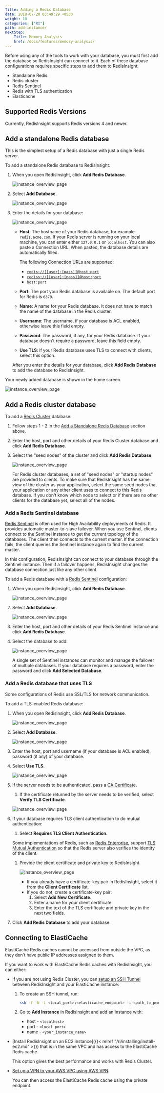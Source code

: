 ```yaml
---
Title: Adding a Redis Database
date: 2018-07-20 03:49:29 +0530
weight: 10
categories: ["RI"]
path: add-instance/
nextStep:
    Title: Memory Analysis
    href: /docs/features/memory-analysis/
---
```

Before using any of the tools to work with your database, you must first add the database so RedisInsight can connect to it.
Each of these database configurations requires specific steps to add them to RedisInsight:

- Standalone Redis
- Redis cluster
- Redis Sentinel
- Redis with TLS authentication
- Elasticache

## Supported Redis Versions

Currently, RedisInsight supports Redis versions 4 and newer.

## Add a standalone Redis database

This is the simplest setup of a Redis database with just a single Redis server.

To add a standalone Redis database to RedisInsight:

1. When you open RedisInsight, click **Add Redis Database**.

    ![instance_overview_page](/images/ri/add-database-button-screen.png)

1. Select **Add Database**.

    ![instance_overview_page](/images/ri/add-db-menu-screen.png)

1. Enter the details for your database:

    ![instance_overview_page](/images/ri/add-db-form-screen.png)

    - **Host**: The hostname of your Redis database, for example `redis.acme.com`.
       If your Redis server is running on your local machine, you can enter either `127.0.0.1` or `localhost`.
       You can also paste a Connection URL. When pasted, the database details are automatically filled.

       The following Connection URLs are supported:
         - [`redis://[[user]:[pass]]@host:port`](https://www.iana.org/assignments/uri-schemes/prov/redis)
         - [`rediss://[[user]:[pass]]@host:port`](https://www.iana.org/assignments/uri-schemes/prov/rediss)
         - `host:port`
    - **Port**: The port your Redis database is available on. The default port for Redis is `6379`.
    - **Name**: A name for your Redis database. It does not have to match the name of the database in the Redis cluster.
    - **Username**: The username, if your database is ACL enabled, otherwise leave this field empty.
    - **Password**: The password, if any, for your Redis database.
       If your database doesn't require a password, leave this field empty.
    - **Use TLS**: If your Redis database uses TLS to connect with clients, select this option.

    After you enter the details for your database, click **Add Redis Database** to add the database to RedisInsight.

Your newly added database is shown in the home screen.

![instance_overview_page](/images/ri/add-db-added-screen.png)

## Add a Redis cluster database

To add a [Redis Cluster](https://redis.io/topics/cluster-tutorial) database:

1. Follow steps 1 - 2 in the [Add a Standalone Redis Database](#add-a-standalone-redis-database) section above.
1. Enter the host, port and other details of your Redis Cluster database and click **Add Redis Database**.
1. Select the "seed nodes" of the cluster and click **Add Redis Database**.

    ![instance_overview_page](/images/ri/add-db-cluster-seed-nodes-screen.png)

    For Redis cluster databases, a set of "seed nodes" or "startup nodes" are provided to clients.
    To make sure that RedisInsight has the same view of the cluster as your application,
    select the same seed nodes that your application or any other client uses to connect to this Redis database.
    If you don't know which node to select or if there are no other clients for the database yet,
    select all of the nodes.

### Add a Redis Sentinel database

[Redis Sentinel](https://redis.io/topics/sentinel) is often used for High Availability deployments of Redis.
It provides automatic master-to-slave failover.
When you use Sentinel, clients connect to the Sentinel instance to get the current topology of the databases.
The client then connects to the current master.
If the connection fails, the client queries the Sentinel instance again to find the current master.

In this configuration, RedisInsight can connect to your database through the Sentinel instance.
Then if a failover happens, RedisInsight changes the database connection just like any other client.

To add a Redis database with a [Redis Sentinel](https://redis.io/topics/sentinel) configuration:

1. When you open RedisInsight, click **Add Redis Database**.

    ![instance_overview_page](/images/ri/add-database-button-screen.png)

1. Select **Add Database**.

    ![instance_overview_page](/images/ri/add-db-menu-screen.png)

1. Enter the host, port and other details of your Redis Sentinel instance and click **Add Redis Database**.
1. Select the database to add.

    ![instance_overview_page](/images/ri/add-db-sentinel-form-screen.png)

    A single set of Sentinel instances can monitor and manage the failover of multiple databases.
    If your database requires a password, enter the password and click **Add Selected Database**.

### Add a Redis database that uses TLS

Some configurations of Redis use SSL/TLS for network communication.

To add a TLS-enabled Redis database:

1. When you open RedisInsight, click **Add Redis Database**.

    ![instance_overview_page](/images/ri/add-database-button-screen.png)

1. Select **Add Database**.

    ![instance_overview_page](/images/ri/add-db-menu-screen.png)

1. Enter the host, port and username (if your database is ACL enabled), password (if any) of your database.
1. Select **Use TLS**.

    ![instance_overview_page](/images/ri/add-db-tls-screen.png)

1. If the server needs to be authenticated, pass a [CA Certificate](https://en.wikipedia.org/wiki/Certificate_authority).
   1. If the certificate returned by the server needs to be verified, select **Verify TLS Certificate**.

     ![instance_overview_page](/images/ri/add-db-tls-ca-cert-screen.png)

1. If your database requires TLS client authentication to do mutual authentication:

    1. Select **Requires TLS Client Authentication**.

    Some implementations of Redis, such as [Redis Enterprise](https://redislabs.com/redis-enterprise/),
    support [TLS Mutual Authentication](https://en.wikipedia.org/wiki/Mutual_authentication)
    so that the Redis server also verifies the identity of the client.

    1. Provide the client certificate and private key to RedisInsight.

        ![instance_overview_page](/images/ri/add-db-tls-client-auth-screen.png)

        - If you already have a certificate-key pair in RedisInsight, select it from the **Client Certificate** list.
        - If you do not, create a certificate-key pair:
            1. Select **Add New Certificate**.
            1. Enter a name for your client certificate.
            1. Enter the text of the TLS certificate and private key in the next two fields.

1. Click **Add Redis Database** to add your database.

## Connecting to ElastiCache

ElastiCache Redis caches cannot be accessed from outside the VPC, as they don't have public IP addresses assigned to them.

If you want to work with ElastiCache Redis caches with RedisInsight, you can either:

- If you are not using Redis Cluster, you can [setup an SSH Tunnel](https://userify.com/blog/howto-connect-redis-ec2-ssh-tunnel-elasticache/) between RedisInsight and your ElastiCache instance:

    1. To create an SSH tunnel, run:

        ```bash
        ssh -f -N -L <local_port>:<elasticache_endpoint> -i <path_to_pem_file> <ec2_endpoint>
        ```

    1. Go to **Add Instance** in RedisInsight and add an instance with:

        - host - `<localhost>`
        - port - `<local_port>`
        - name - `<your_instance_name>`

- [Install RedisInsight on an EC2 instance]({{< relref "/ri/installing/install-ec2.md" >}}) that is in the same VPC and has access to the ElastiCache Redis cache.

    This option gives the best performance and works with Redis Cluster.

- [Set up a VPN to your AWS VPC using AWS VPN](https://docs.aws.amazon.com/AmazonElastiCache/latest/red-ug/accessing-elasticache.html#access-from-outside-aws).

    You can then access the ElastiCache Redis cache using the private endpoint.
